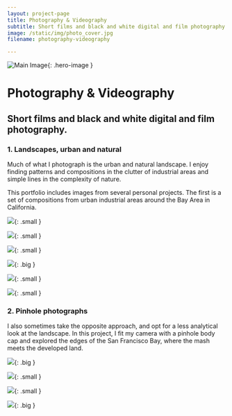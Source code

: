 ```yaml
---
layout: project-page
title: Photography & Videography
subtitle: Short films and black and white digital and film photography.
image: /static/img/photo_cover.jpg
filename: photography-videography

---
```

![Main Image](/static/img/photo_cover.jpg){: .hero-image }
# Photography & Videography
## Short films and black and white digital and film photography.

### 1. Landscapes, urban and natural

Much of what I photograph is the urban and natural landscape. I enjoy finding patterns and compositions in the clutter of industrial areas and simple lines in the complexity of nature. 

This portfolio includes images from several personal projects. The first is a set of compositions from urban industrial areas around the Bay Area in California. 

![](/static/img/photo_1.jpg){: .small }

![](/static/img/photo3.jpg){: .small }

![](/static/img/photo_5.jpg){: .small }

![](/static/img/photo_2.jpg){: .big }

![](/static/img/photo4.jpg){: .small }

![](/static/img/photo_cover.jpg){: .small }

### 2. Pinhole photographs

I also sometimes take the opposite approach, and opt for a less analytical look at the landscape. In this project, I fit my camera with a pinhole body cap and explored the edges of the San Francisco Bay, where the mash meets the developed land. 

![](/static/img/photo_6.jpg){: .big }

![](/static/img/photo_7.jpg){: .small }

![](/static/img/photo_8.jpg){: .small }

![](/static/img/photo_9.jpg){: .big }




